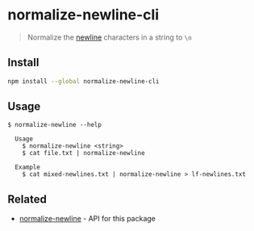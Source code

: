# normalize-newline-cli

> Normalize the [newline](https://en.wikipedia.org/wiki/Newline) characters in a string to `\n`

## Install

```sh
npm install --global normalize-newline-cli
```

## Usage

```
$ normalize-newline --help

  Usage
    $ normalize-newline <string>
    $ cat file.txt | normalize-newline

  Example
    $ cat mixed-newlines.txt | normalize-newline > lf-newlines.txt
```

## Related

- [normalize-newline](https://github.com/sindresorhus/normalize-newline) - API for this package
